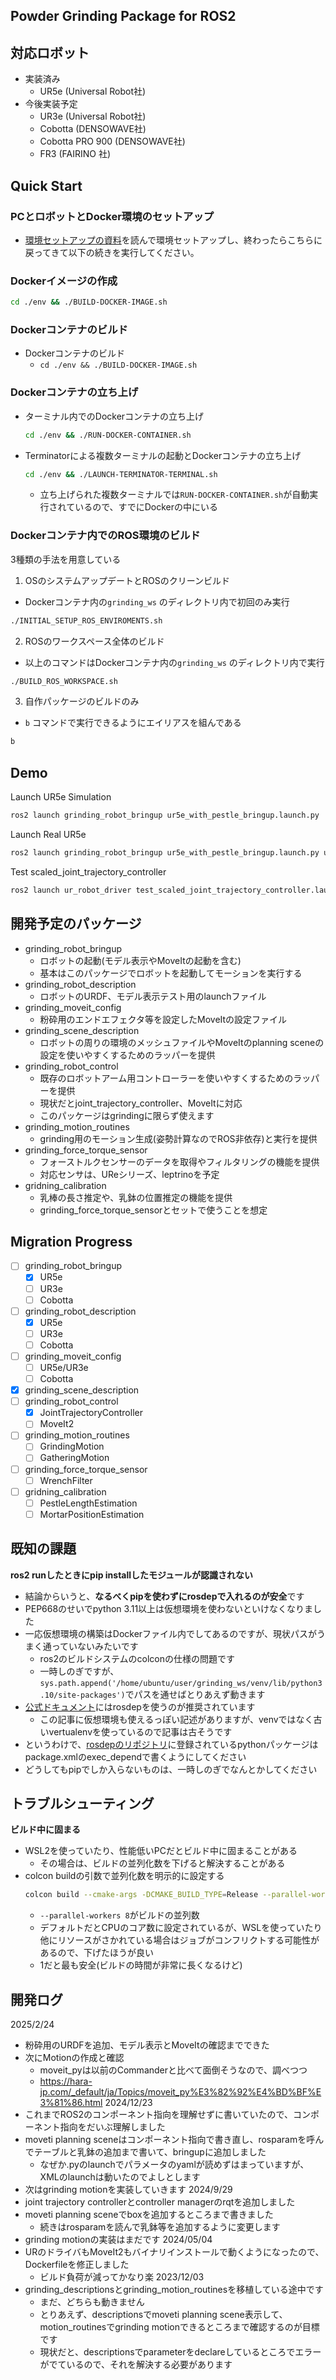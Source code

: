 ## Powder Grinding Package for ROS2

<!-- test kawasaki -->

## 対応ロボット
- 実装済み
  - UR5e (Universal Robot社)
- 今後実装予定
   - UR3e (Universal Robot社)
   - Cobotta (DENSOWAVE社)
   - Cobotta PRO 900 (DENSOWAVE社)
   - FR3 (FAIRINO 社)


## Quick Start
### PCとロボットとDocker環境のセットアップ
- [環境セットアップの資料](./env/docker/README_jp.md)を読んで環境セットアップし、終わったらこちらに戻ってきて以下の続きを実行してください。

### Dockerイメージの作成
```bash
cd ./env && ./BUILD-DOCKER-IMAGE.sh
```

### Dockerコンテナのビルド
- Dockerコンテナのビルド
   - `cd ./env && ./BUILD-DOCKER-IMAGE.sh`

### Dockerコンテナの立ち上げ
- ターミナル内でのDockerコンテナの立ち上げ
   ```bash
   cd ./env && ./RUN-DOCKER-CONTAINER.sh
   ```
- Terminatorによる複数ターミナルの起動とDockerコンテナの立ち上げ
   ```bash
   cd ./env && ./LAUNCH-TERMINATOR-TERMINAL.sh
   ```
   - 立ち上げられた複数ターミナルでは`RUN-DOCKER-CONTAINER.sh`が自動実行されているので、すでにDockerの中にいる

### Dockerコンテナ内でのROS環境のビルド
3種類の手法を用意している
1. OSのシステムアップデートとROSのクリーンビルド
  - Dockerコンテナ内の`grinding_ws` のディレクトリ内で初回のみ実行
  ```bash
  ./INITIAL_SETUP_ROS_ENVIROMENTS.sh  
  ```
2. ROSのワークスペース全体のビルド
  - 以上のコマンドはDockerコンテナ内の`grinding_ws` のディレクトリ内で実行
  ```bash
  ./BUILD_ROS_WORKSPACE.sh
  ```
3. 自作パッケージのビルドのみ
  - `b` コマンドで実行できるようにエイリアスを組んである
  ```bash
  b
  ```

## Demo
Launch UR5e Simulation
```bash
ros2 launch grinding_robot_bringup ur5e_with_pestle_bringup.launch.py
```

Launch Real UR5e
```bash
ros2 launch grinding_robot_bringup ur5e_with_pestle_bringup.launch.py use_mock_hardware:=false mock_sensor_commands:=false
```

Test scaled_joint_trajectory_controller
```bash
ros2 launch ur_robot_driver test_scaled_joint_trajectory_controller.launch.py
```

## 開発予定のパッケージ
- grinding_robot_bringup
  - ロボットの起動(モデル表示やMoveItの起動を含む)
  - 基本はこのパッケージでロボットを起動してモーションを実行する
- grinding_robot_description
  - ロボットのURDF、モデル表示テスト用のlaunchファイル
- grinding_moveit_config
  - 粉砕用のエンドエフェクタ等を設定したMoveItの設定ファイル
- grinding_scene_description
  - ロボットの周りの環境のメッシュファイルやMoveItのplanning sceneの設定を使いやすくするためのラッパーを提供
- grinding_robot_control
  - 既存のロボットアーム用コントローラーを使いやすくするためのラッパーを提供
  - 現状だとjoint_trajectory_controller、MoveItに対応
  - このパッケージはgrindingに限らず使えます
- grinding_motion_routines
  - grinding用のモーション生成(姿勢計算なのでROS非依存)と実行を提供
- grinding_force_torque_sensor
  - フォーストルクセンサーのデータを取得やフィルタリングの機能を提供
  - 対応センサは、UReシリーズ、leptrinoを予定
- gridning_calibration
  - 乳棒の長さ推定や、乳鉢の位置推定の機能を提供
  - grinding_force_torque_sensorとセットで使うことを想定

## Migration Progress 
- [ ] grinding_robot_bringup
  - [x] UR5e
  - [ ] UR3e
  - [ ] Cobotta
- [ ] grinding_robot_description
  - [x] UR5e
  - [ ] UR3e
  - [ ] Cobotta
- [ ] grinding_moveit_config
  - [ ] UR5e/UR3e
  - [ ] Cobotta
- [x] grinding_scene_description
- [ ] grinding_robot_control
  - [x] JointTrajectoryController
  - [ ] MoveIt2
- [ ] grinding_motion_routines
  - [ ] GrindingMotion
  - [ ] GatheringMotion
- [ ] grinding_force_torque_sensor
  - [ ] WrenchFilter
- [ ] gridning_calibration
  - [ ] PestleLengthEstimation
  - [ ] MortarPositionEstimation

## 既知の課題
**ros2 runしたときにpip installしたモジュールが認識されない**
- 結論からいうと、**なるべくpipを使わずにrosdepで入れるのが安全**です
- PEP668のせいでpython 3.11以上は仮想環境を使わないといけなくなりました
- 一応仮想環境の構築はDockerファイル内でしてあるのですが、現状パスがうまく通っていないみたいです
  - ros2のビルドシステムのcolconの仕様の問題です
  - 一時しのぎですが、`sys.path.append('/home/ubuntu/user/grinding_ws/venv/lib/python3.10/site-packages')`でパスを通せばとりあえず動きます
- [公式ドキュメント](https://docs.ros.org/en/jazzy/How-To-Guides/Using-Python-Packages.html)にはrosdepを使うのが推奨されています
  - この記事に仮想環境も使えるっぽい記述がありますが、venvではなく古いvertualenvを使っているので記事は古そうです
- というわけで、[rosdepのリポジトリ](https://github.com/ros/rosdistro/blob/master/rosdep/python.yaml)に登録されているpythonパッケージはpackage.xmlのexec_dependで書くようにしてください
- どうしてもpipでしか入らないものは、一時しのぎでなんとかしてください

## トラブルシューティング
**ビルド中に固まる**
- WSL2を使っていたり、性能低いPCだとビルド中に固まることがある
  - その場合は、ビルドの並列化数を下げると解決することがある
- colcon buildの引数で並列化数を明示的に設定する
  ```bash
  colcon build --cmake-args -DCMAKE_BUILD_TYPE=Release --parallel-workers 8 --cmake-clean-cache
  ```
  - `--parallel-workers 8`がビルドの並列数
  - デフォルトだとCPUのコア数に設定されているが、WSLを使っていたり他にリソースがさかれている場合はジョブがコンフリクトする可能性があるので、下げたほうが良い
  - 1だと最も安全(ビルドの時間が非常に長くなるけど)


## 開発ログ
2025/2/24
- 粉砕用のURDFを追加、モデル表示とMoveItの確認までできた
- 次にMotionの作成と確認
  - moveit_pyは以前のCommanderと比べて面倒そうなので、調べつつ
  - https://hara-jp.com/_default/ja/Topics/moveit_py%E3%82%92%E4%BD%BF%E3%81%86.html
2024/12/23
- これまでROS2のコンポーネント指向を理解せずに書いていたので、コンポーネント指向をだいぶ理解しました
- moveti planning sceneはコンポーネント指向で書き直し、rosparamを呼んでテーブルと乳鉢の追加まで書いて、bringupに追加しました
  - なぜか.pyのlaunchでパラメータのyamlが読めずはまっていますが、XMLのlaunchは動いたのでよしとします
- 次はgrinding motionを実装していきます
2024/9/29
- joint trajectory controllerとcontroller managerのrqtを追加しました
- moveti planning sceneでboxを追加するところまで書きました
  - 続きはrosparamを読んで乳鉢等を追加するように変更します
- grinding motionの実装はまだです
2024/05/04
- URのドライバもMoveIt2もバイナリインストールで動くようになったので、Dockerfileを修正しました
  - ビルド負荷が減ってかなり楽
2023/12/03
- grinding_descriptionsとgrinding_motion_routinesを移植している途中です
  - まだ、どちらも動きません
  - とりあえず、descriptionsでmoveti planning scene表示して、motion_routinesでgrinding motionできるところまで確認するのが目標です
  - 現状だと、descriptionsでparameterをdeclareしているところでエラーがでているので、それを解決する必要があります

